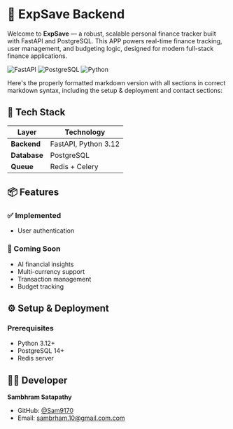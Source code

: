 # 💸 ExpSave Backend

Welcome to **ExpSave** — a robust, scalable personal finance tracker built with FastAPI and PostgreSQL. This APP powers real-time finance tracking, user management, and budgeting logic, designed for modern full-stack finance applications.

![FastAPI](https://img.shields.io/badge/FastAPI-005571?style=for-the-badge&logo=fastapi)
![PostgreSQL](https://img.shields.io/badge/PostgreSQL-316192?style=for-the-badge&logo=postgresql&logoColor=white)
![Python](https://img.shields.io/badge/Python-3.12-FFD43B?style=for-the-badge&logo=python)

Here's the properly formatted markdown version with all sections in correct markdown syntax, including the setup & deployment and contact sections:


## 🚀 Tech Stack

| Layer           | Technology                   |
|-----------------|------------------------------|
| **Backend**     | FastAPI, Python 3.12         |
| **Database**    | PostgreSQL                   |
| **Queue**       | Redis + Celery               |

## 📦 Features

### ✅ Implemented
- User authentication


### 🚧 Coming Soon
- AI financial insights
- Multi-currency support
- Transaction management
- Budget tracking

## ⚙️ Setup & Deployment

### Prerequisites
- Python 3.12+
- PostgreSQL 14+
- Redis server


## 👨‍💻 Developer

**Sambhram Satapathy**  
- GitHub: [@Sam9170](https://github.com/Sam9170)  
- Email: [sambrham.10@gmail.com.com](sambrham.10@gmail.com)
